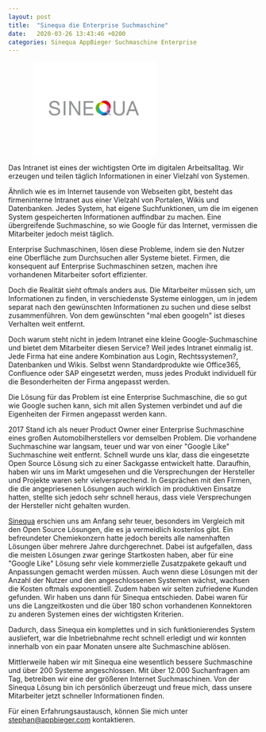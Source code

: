 ```yaml
---
layout: post
title:  "Sinequa die Enterprise Suchmaschine"
date:   2020-03-26 13:43:46 +0200
categories: Sinequa AppBieger Suchmaschine Enterprise
---
```

 <img src="/assets/img/sinequa-logo.jpg" class="rounded float-right"  style="width: 250px; height: auto; margin-left:50px;" alt="Stephan Tomforde">
 

 
Das Intranet ist eines der wichtigsten Orte im digitalen Arbeitsalltag. Wir erzeugen und teilen täglich Informationen in einer Vielzahl von Systemen.  
 

 
Ähnlich wie es im Internet tausende von Webseiten gibt, besteht das firmeninterne Intranet aus einer Vielzahl von Portalen, Wikis und Datenbanken. Jedes System, hat eigene Suchfunktionen, um die im eigenen System gespeicherten Informationen auffindbar zu machen. Eine übergreifende Suchmaschine, so wie Google für das Internet, vermissen die Mitarbeiter jedoch meist täglich. 
 
Enterprise Suchmaschinen, lösen diese Probleme, indem sie den Nutzer eine Oberfläche zum Durchsuchen aller Systeme bietet. Firmen, die konsequent auf Enterprise Suchmaschinen setzen, machen ihre vorhandenen Mitarbeiter sofort effizienter. 
 
Doch die Realität sieht oftmals anders aus. Die Mitarbeiter müssen sich, um Informationen zu finden, in verschiedenste Systeme einloggen, um in jedem separat nach den gewünschten Informationen zu suchen und diese selbst zusammenführen. Von dem gewünschten "mal eben googeln" ist dieses Verhalten weit entfernt. 
 
Doch warum steht nicht in jedem Intranet eine kleine Google-Suchmaschine und bietet dem Mitarbeiter diesen Service? Weil jedes Intranet einmalig ist. Jede Firma hat eine andere Kombination aus Login, Rechtssystemen?, Datenbanken und Wikis. 
Selbst wenn Standardprodukte wie Office365, Confluence oder SAP eingesetzt werden, muss jedes Produkt individuell für die Besonderheiten der Firma angepasst werden.
 
Die Lösung für das Problem ist eine Enterprise Suchmaschine, die so gut wie Google suchen kann, sich mit allen Systemen verbindet und auf die Eigenheiten der Firmen angepasst werden kann. 
 
2017 Stand ich als neuer Product Owner einer Enterprise Suchmaschine eines großen Automobilherstellers vor demselben Problem. Die vorhandene Suchmaschine war langsam, teuer und war von einer "Google Like" Suchmaschine weit entfernt. Schnell wurde uns klar, dass die eingesetzte Open Source Lösung sich zu einer Sackgasse entwickelt hatte. Daraufhin, haben wir uns im Markt umgesehen und die Versprechungen der Hersteller und Projekte waren sehr vielversprechend.
In Gesprächen mit den Firmen, die die angepriesenen Lösungen auch wirklich im produktiven Einsatze hatten, stellte sich jedoch sehr schnell heraus, dass viele Versprechungen der Hersteller nicht gehalten wurden. 
 
[Sinequa](https://www.sinequa.com/) erschien uns am Anfang sehr teuer, besonders im Vergleich mit den Open Source Lösungen, die es ja vermeidlich kostenlos gibt. Ein befreundeter Chemiekonzern hatte jedoch bereits alle namenhaften Lösungen über mehrere Jahre durchgerechnet. Dabei ist aufgefallen, dass die meisten Lösungen zwar geringe Startkosten haben, aber für eine "Google Like" Lösung sehr viele kommerzielle Zusatzpakete gekauft und Anpassungen gemacht werden müssen. Auch wenn diese Lösungen mit der Anzahl der Nutzer und den angeschlossenen Systemen wächst, wachsen die Kosten oftmals exponentiell. Zudem haben wir selten zufriedene Kunden gefunden.
Wir haben uns dann für Sinequa entschieden. Dabei waren für uns die Langzeitkosten und die über 180 schon vorhandenen Konnektoren zu anderen Systemen eines der wichtigsten Kriterien.
 
Dadurch, dass Sinequa ein komplettes und in sich funktionierendes System ausliefert, war die Inbetriebnahme recht schnell erledigt und wir konnten innerhalb von ein paar Monaten unsere alte Suchmaschine ablösen. 
 
Mittlerweile haben wir mit Sinequa eine wesentlich bessere Suchmaschine und über 200 Systeme angeschlossen. Mit über 12.000 Suchanfragen am Tag, betreiben wir eine der größeren Internet Suchmaschinen. Von der Sinequa Lösung bin ich persönlich überzeugt und freue mich, dass unsere Mitarbeiter jetzt schneller Informationen finden. 
 
Für einen Erfahrungsaustausch, können Sie mich unter  [stephan@appbieger.com](mailto:stephan@appbieger.com?subject=Sinequa)  kontaktieren. 